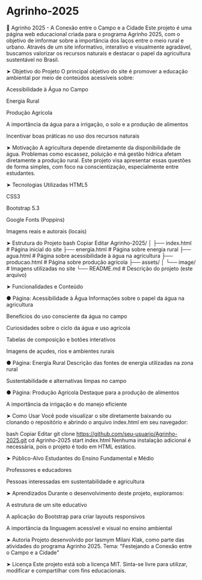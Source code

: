 # Agrinho-2025
🌱 Agrinho 2025 - A Conexão entre o Campo e a Cidade
Este projeto é uma página web educacional criada para o programa Agrinho 2025, com o objetivo de imformar sobre a importância dos laços entre o meio rural e urbano. Através de um site informativo, interativo e visualmente agradável, buscamos valorizar os recursos naturais e destacar o papel da agricultura sustentável no Brasil.

➤ Objetivo do Projeto
O principal objetivo do site é promover a educação ambiental por meio de conteúdos acessíveis sobre:

Acessibilidade à Água no Campo

Energia Rural

Produção Agrícola

A importância da água para a irrigação, o solo e a produção de alimentos

Incentivar boas práticas no uso dos recursos naturais

➤ Motivação
A agricultura depende diretamente da disponibilidade de água. Problemas como escassez, poluição e má gestão hídrica afetam diretamente a produção rural. Este projeto visa apresentar essas questões de forma simples, com foco na conscientização, especialmente entre estudantes.

➤ Tecnologias Utilizadas
HTML5

CSS3

Bootstrap 5.3

Google Fonts (Poppins)

Imagens reais e autorais (locais)

➤ Estrutura do Projeto
bash
Copiar
Editar
Agrinho-2025/
│
├── index.html               # Página inicial do site
├── energia.html             # Página sobre energia rural
├── agua.html                # Página sobre acessibilidade à água na agricultura
├── producao.html            # Página sobre produção agrícola
├── assets/
│   └── image/               # Imagens utilizadas no site
└── README.md                # Descrição do projeto (este arquivo)

➤ Funcionalidades e Conteúdo

● Página: Acessibilidade à Água
Informações sobre o papel da água na agricultura

Benefícios do uso consciente da água no campo

Curiosidades sobre o ciclo da água e uso agrícola

Tabelas de composição e botões interativos

Imagens de açudes, rios e ambientes rurais

● Página: Energia Rural
Descrição das fontes de energia utilizadas na zona rural

Sustentabilidade e alternativas limpas no campo

● Página: Produção Agrícola
Destaque para a produção de alimentos

A importância da irrigação e do manejo eficiente

➤ Como Usar
Você pode visualizar o site diretamente baixando ou clonando o repositório e abrindo o arquivo index.html em seu navegador:

bash
Copiar
Editar
git clone https://github.com/seu-usuario/Agrinho-2025.git
cd Agrinho-2025
start index.html
Nenhuma instalação adicional é necessária, pois o projeto é todo em HTML estático.

➤ Público-Alvo
Estudantes do Ensino Fundamental e Médio

Professores e educadores

Pessoas interessadas em sustentabilidade e agricultura

➤ Aprendizados
Durante o desenvolvimento deste projeto, exploramos:

A estrutura de um site educativo

A aplicação do Bootstrap para criar layouts responsivos

A importância da linguagem acessível e visual no ensino ambiental

➤ Autoria
Projeto desenvolvido por Iasmym Milani Klak, como parte das atividades do programa Agrinho 2025.
Tema: "Festejando a Conexão entre o Campo e a Cidade"

➤ Licença
Este projeto está sob a licença MIT. Sinta-se livre para utilizar, modificar e compartilhar com fins educacionais.


